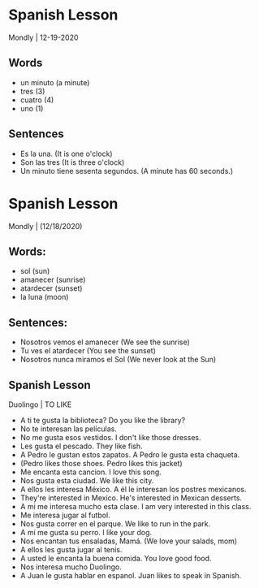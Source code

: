 # Spanish Lesson <br>
Mondly | 12-19-2020

## Words<br>
* un minuto (a minute) <br>
* tres (3)<br>
* cuatro (4)<br>
* uno (1)<br>

## Sentences
* Es la una.  (It is one o'clock)<br>
* Son las tres (It is three o'clock)<br>
* Un minuto tiene sesenta segundos. (A minute has 60 seconds.) <br>


# Spanish Lesson<br>
Mondly | (12/18/2020)<br>

## Words:
* sol (sun)<br>
* amanecer (sunrise)<br>
* atardecer (sunset)<br>
* la luna (moon) <br>

## Sentences:
* Nosotros vemos el amanecer (We see the sunrise)<br>
* Tu ves el atardecer (You see the sunset)<br>
* Nosotros nunca miramos el Sol (We never look at the Sun)<br>


## Spanish Lesson<br>
Duolingo | TO LIKE <br>

* A ti te gusta la biblioteca?  Do you like the library?<br>
* No te interesan las películas.<br>
* No me gusta esos vestidos.  I don't like those dresses. <br>
* Les gusta el pescado.  They like fish.<br>
* A Pedro le gustan estos zapatos.  A Pedro le gusta esta chaqueta.  <br>
* (Pedro likes those shoes. Pedro likes this jacket)<br>
* Me encanta esta cancion. I love this song.<br>
* Nos gusta esta ciudad. We like this city.<br>
* A ellos les interesa México. A él le interesan los postres mexicanos.<br>
* They're interested in Mexico. He's interested in Mexican desserts.<br>
* A mi me interesa mucho esta clase.  I am very interested in this class.<br>
* Me interesa jugar al futbol.  <br>
* Nos gusta correr en el parque.  We like to run in the park.<br>
* A mí me gusta su perro. I like your dog. <br>
* Nos encantan tus ensaladas, Mamá. (We love your salads, mom)<br>
* A ellos les gusta jugar al tenis.<br>
* A usted le encanta la buena comida. You love good food.<br>
* Nos interesa mucho Duolingo. <br>
* A Juan le gusta hablar en espanol.  Juan likes to speak in Spanish.<br>

